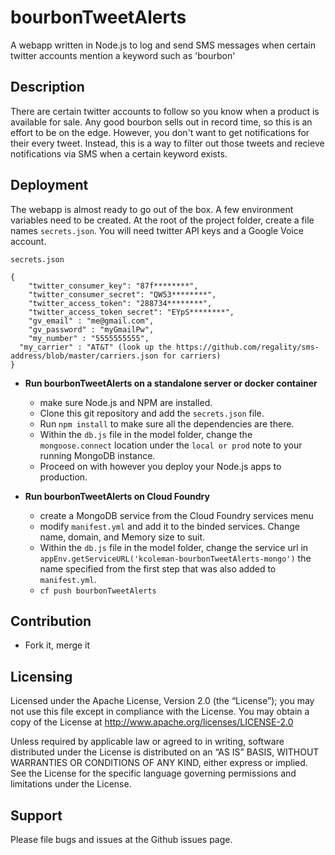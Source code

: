 bourbonTweetAlerts
======================
A webapp written in Node.js to log and send SMS messages when certain twitter accounts mention a keyword such as 'bourbon'

## Description
There are certain twitter accounts to follow so you know when a product is available for sale. Any good bourbon sells out in record time, so this is an effort to be on the edge. However, you don't want to get notifications for their every tweet. Instead, this is a way to filter out those tweets and recieve notifications via SMS when a certain keyword exists. 

## Deployment
The webapp is almost ready to go out of the box. A few environment variables need to be created. At the root of the project folder, create a file names `secrets.json`. You will need twitter API keys and a Google Voice account.

`secrets.json`
```
{
  	"twitter_consumer_key": "87f********",
	"twitter_consumer_secret": "QW53********",
	"twitter_access_token": "288734********",
	"twitter_access_token_secret": "EYpS********",
	"gv_email" : "me@gmail.com",
	"gv_password" : "myGmailPw",
	"my_number" : "5555555555",
  "my_carrier" : "AT&T" (look up the https://github.com/regality/sms-address/blob/master/carriers.json for carriers)
}
```

- **Run bourbonTweetAlerts on a standalone server or docker container**
  - make sure Node.js and NPM are installed.
  - Clone this git repository and add the `secrets.json` file. 
  - Run `npm install` to make sure all the dependencies are there. 
  - Within the `db.js` file in the model folder, change the `mongoose.connect` location under the `local or prod` note to your running MongoDB instance. 
  - Proceed on with however you deploy your Node.js apps to production.

- **Run bourbonTweetAlerts on Cloud Foundry**
  - create a MongoDB service from the Cloud Foundry services menu
  - modify `manifest.yml` and add it to the binded services. Change name, domain, and Memory size to suit.
  - Within the `db.js` file in the model folder, change the service url in `appEnv.getServiceURL('kcoleman-bourbonTweetAlerts-mongo')` the name specified from the first step that was also added to `manifest.yml`.
  - `cf push bourbonTweetAlerts`

## Contribution
- Fork it, merge it

Licensing
---------
Licensed under the Apache License, Version 2.0 (the “License”); you may not use this file except in compliance with the License. You may obtain a copy of the License at <http://www.apache.org/licenses/LICENSE-2.0>

Unless required by applicable law or agreed to in writing, software distributed under the License is distributed on an “AS IS” BASIS, WITHOUT WARRANTIES OR CONDITIONS OF ANY KIND, either express or implied. See the License for the specific language governing permissions and limitations under the License.

Support
-------
Please file bugs and issues at the Github issues page.